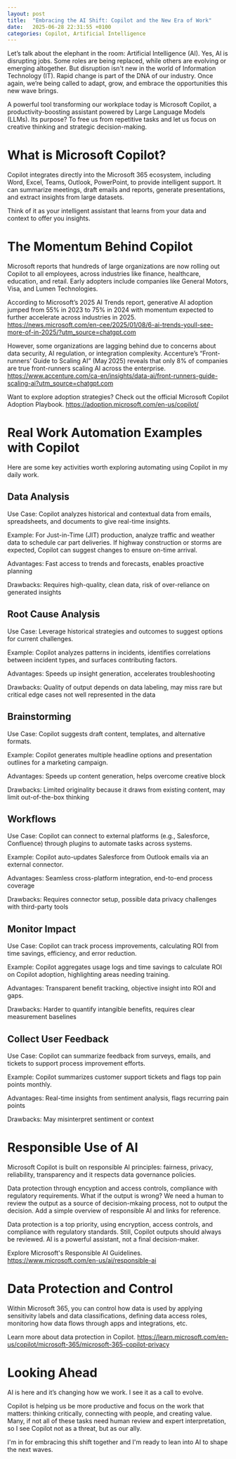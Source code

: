 ```yaml
---
layout: post
title:  "Embracing the AI Shift: Copilot and the New Era of Work"
date:   2025-06-28 22:31:55 +0100
categories: Copilot, Artificial Intelligence
---
```


Let’s talk about the elephant in the room: Artificial Intelligence (AI). Yes, AI is disrupting jobs. Some roles are being replaced, while others are evolving or emerging altogether. But disruption isn't new in the world of Information Technology (IT). Rapid change is part of the DNA of our industry. Once again, we’re being called to adapt, grow, and embrace the opportunities this new wave brings.

A powerful tool transforming our workplace today is Microsoft Copilot, a productivity-boosting assistant powered by Large Language Models (LLMs). Its purpose? To free us from repetitive tasks and let us focus on creative thinking and strategic decision-making.

# What is Microsoft Copilot?

Copilot integrates directly into the Microsoft 365 ecosystem, including Word, Excel, Teams, Outlook, PowerPoint, to provide intelligent support. It can summarize meetings, draft emails and reports, generate presentations, and extract insights from large datasets.

Think of it as your intelligent assistant that learns from your data and context to offer you insights.

# The Momentum Behind Copilot

Microsoft reports that hundreds of large organizations are now rolling out Copilot to all employees, across industries like finance, healthcare, education, and retail. Early adopters include companies like General Motors, Visa, and Lumen Technologies.

According to Microsoft’s 2025 AI Trends report, generative AI adoption jumped from 55% in 2023 to 75% in 2024 with momentum expected to further accelerate across industries in 2025. https://news.microsoft.com/en-cee/2025/01/08/6-ai-trends-youll-see-more-of-in-2025/?utm_source=chatgpt.com

However, some organizations are lagging behind due to concerns about data security, AI regulation, or integration complexity. 
Accenture’s “Front-runners’ Guide to Scaling AI” (May 2025) reveals that only 8% of companies are true front-runners scaling AI across the enterprise.
https://www.accenture.com/ca-en/insights/data-ai/front-runners-guide-scaling-ai?utm_source=chatgpt.com

Want to explore adoption strategies? Check out the official Microsoft Copilot Adoption Playbook. https://adoption.microsoft.com/en-us/copilot/

# Real Work Automation Examples with Copilot

Here are some key activities worth exploring automating using Copilot in my daily work.

## Data Analysis

Use Case: Copilot analyzes historical and contextual data from emails, spreadsheets, and documents to give real-time insights.

Example: For Just-in-Time (JIT) production, analyze traffic and weather data to schedule car part deliveries. If highway construction or storms are expected, Copilot can suggest changes to ensure on-time arrival.

Advantages: Fast access to trends and forecasts, enables proactive planning

Drawbacks: Requires high-quality, clean data, risk of over-reliance on generated insights

## Root Cause Analysis

Use Case: Leverage historical strategies and outcomes to suggest options for current challenges.

Example: Copilot analyzes patterns in incidents, identifies correlations between incident types, and surfaces contributing factors.

Advantages: Speeds up insight generation, accelerates troubleshooting

Drawbacks: Quality of output depends on data labeling, may miss rare but critical edge cases not well represented in the data

## Brainstorming

Use Case: Copilot suggests draft content, templates, and alternative formats.

Example: Copilot generates multiple headline options and presentation outlines for a marketing campaign.

Advantages: Speeds up content generation, helps overcome creative block

Drawbacks: Limited originality because it draws from existing content, may limit out-of-the-box thinking


## Workflows

Use Case: Copilot can connect to external platforms (e.g., Salesforce, Confluence) through plugins to automate tasks across systems.

Example: Copilot auto-updates Salesforce from Outlook emails via an external connector.

Advantages: Seamless cross-platform integration, end-to-end process coverage

Drawbacks: Requires connector setup, possible data privacy challenges with third-party tools

## Monitor Impact

Use Case: Copilot can track process improvements, calculating ROI from time savings, efficiency, and error reduction.

Example: Copilot aggregates usage logs and time savings to calculate ROI on Copilot adoption, highlighting areas needing training.

Advantages: Transparent benefit tracking, objective insight into ROI and gaps.

Drawbacks: Harder to quantify intangible benefits, requires clear measurement baselines

## Collect User Feedback

Use Case: Copilot can summarize feedback from surveys, emails, and tickets to support process improvement efforts.

Example: Copilot summarizes customer support tickets and flags top pain points monthly.

Advantages: Real-time insights from sentiment analysis, flags recurring pain points

Drawbacks: May misinterpret sentiment or context


# Responsible Use of AI

Microsoft Copilot is built on responsible AI principles: fairness, privacy, reliability, transparency and it respects data governance policies.

Data protection through encyption and access controls, compliance with regulatory requirements.
What if the output is wrong? We need a human to review the output as a source of decision-mkaing process, not to output the decision.
Add a simple overview of responsible AI and links for reference.

Data protection is a top priority, using encryption, access controls, and compliance with regulatory standards. Still, Copilot outputs should always be reviewed. AI is a powerful assistant, not a final decision-maker.

Explore Microsoft's Responsible AI Guidelines. https://www.microsoft.com/en-us/ai/responsible-ai

# Data Protection and Control 

Within Microsoft 365, you can control how data is used by applying sensitivity labels and data classifications, defining data access roles, monitoring how data flows through apps and integrations, etc. 

Learn more about data protection in Copilot. https://learn.microsoft.com/en-us/copilot/microsoft-365/microsoft-365-copilot-privacy

# Looking Ahead

AI is here and it’s changing how we work. I see it as a call to evolve.

Copilot is helping us be more productive and focus on the work that matters: thinking critically, connecting with people, and creating value. Many, if not all of these tasks need human review and expert interpretation, so I see Copilot not as a threat, but as our ally.

I'm in for embracing this shift together and I'm ready to lean into AI to shape the next waves.
